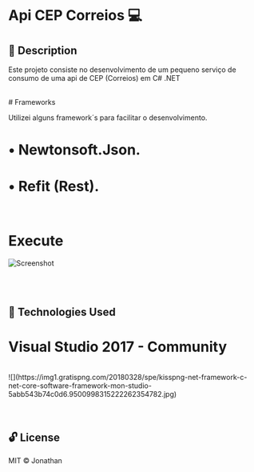 # Api CEP Correios 💻

## 📝 Description 

Este projeto consiste no desenvolvimento de um pequeno serviço de consumo de uma api de CEP (Correios) em C# .NET

<br>
# Frameworks

Utilizei alguns framework´s para facilitar o desenvolvimento.

# • Newtonsoft.Json.
# • Refit (Rest).

<br>

# Execute

![Screenshot](screenshot.png)


<br><br>
## 🚀 Technologies Used 

# Visual Studio 2017 - Community 
<br>
![](https://img1.gratispng.com/20180328/spe/kisspng-net-framework-c-net-core-software-framework-mon-studio-5abb543b74c0d6.9500998315222262354782.jpg)
<br><br><br>

## 🔓 License 
MIT ©  Jonathan

